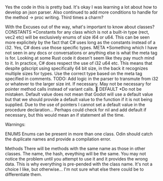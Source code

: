 Yes the code in this is pretty bad. It's okay I was learning a lot about how to develop an json parser. Also continued to add more conditions to handle for the method -> proc writing. Third times a charm?

With the Excuses out of the way, what's important to know about classes?
CONSTANTS
*Constants for any class which is not a built-in type (rect, vec2 etc) will be exclusively enums of size i64 or u64. This can be seen more explicitely by the fact that C# uses long as the constants instead of a i32. Yes, C# does use those specific types.
META
*Something which I have not seen in any docs or conversations or anything else is what the meta tag is for. Looking at some Rust code it doesn't seem like they pay much mind to it. In practice, C# does respect the use of i32 u64 etc. This means that despite gdscript using specifically 64 bit size, in the back it recognizes multiple sizes for types. Use the correct type based on the meta tag specified in comments. TODO: Add logic in the parser to transmute from i32 or whatever to the larger size int. If necessary. May not be necessary for pointer method calls instead of variant calls. :thinking:
DEFAULT
*Do not be mistaken. Default value does not mean that Godot will use a default value but that we should provide a default value to the function if it is not being supplied. Due to the use of pointers I cannot set a default value in the procedure declaration... Perhaps could check for nil and add default if necessary, but this would mean an if statement all the time.


Warnings:

ENUMS
Enums can be present in more than one class. Odin should catch the duplicate names and provide a compilation error.

Methods
There will be methods with the same name as those in other classes. The name, the hash, eveything will be the same. You may not notice the problem until you attempt to use it and it provides the wrong data. This is why everything is pre-pended with the class name. It's not a choice I like, but otherwise... I'm not sure what else there could be to differentiate them.